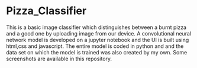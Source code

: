 # Pizza_Classifier
This is a basic image classifier which distinguishes between a burnt pizza and a good one by uploading image from our device. A convolutional neural network model is developed on a jupyter notebook and the UI is built using html,css and javascript. The entire model is coded in python and and the data set on which the model is trained was also created by my own.
Some screenshots are available in this repository.


